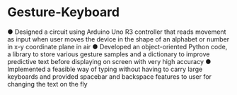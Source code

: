 # Gesture-Keyboard
● Designed a circuit using Arduino Uno R3 controller that reads movement as input when user
moves the device in the shape of an alphabet or number in x-y coordinate plane in air
● Developed an object-oriented Python code, a library to store various gesture samples and a
dictionary to improve predictive text before displaying on screen with very high accuracy
● Implemented a feasible way of typing without having to carry large keyboards and provided
spacebar and backspace features to user for changing the text on the fly
